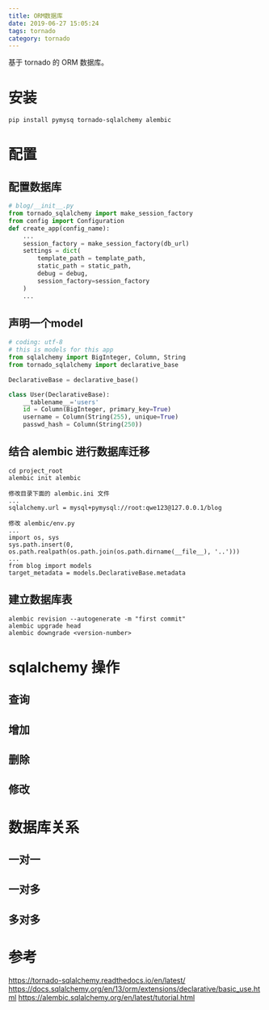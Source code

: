```yaml
---
title: ORM数据库
date: 2019-06-27 15:05:24
tags: tornado
category: tornado
---
```

基于 tornado 的 ORM 数据库。
<!-- more -->
# 安装
```
pip install pymysq tornado-sqlalchemy alembic 
```
# 配置
## 配置数据库
```py
# blog/__init__.py
from tornado_sqlalchemy import make_session_factory
from config import Configuration
def create_app(config_name):
	...
	session_factory = make_session_factory(db_url)
    settings = dict(
        template_path = template_path,
        static_path = static_path,
        debug = debug,
        session_factory=session_factory
    )
    ...

```
## 声明一个model
```py
# coding: utf-8 
# this is models for this app
from sqlalchemy import BigInteger, Column, String
from tornado_sqlalchemy import declarative_base
                                
DeclarativeBase = declarative_base()

class User(DeclarativeBase):
    __tablename__='users'
    id = Column(BigInteger, primary_key=True)
    username = Column(String(255), unique=True)
    passwd_hash = Column(String(250))
```
## 结合 alembic 进行数据库迁移
```
cd project_root
alembic init alembic 

修改目录下面的 alembic.ini 文件
...
sqlalchemy.url = mysql+pymysql://root:qwe123@127.0.0.1/blog

修改 alembic/env.py
...
import os, sys
sys.path.insert(0, os.path.realpath(os.path.join(os.path.dirname(__file__), '..')))
...
from blog import models
target_metadata = models.DeclarativeBase.metadata
```
## 建立数据库表
```
alembic revision --autogenerate -m "first commit"
alembic upgrade head 
alembic downgrade <version-number>
```
# sqlalchemy 操作
## 查询

## 增加

## 删除

## 修改

# 数据库关系
## 一对一 


## 一对多


## 多对多


# 参考
https://tornado-sqlalchemy.readthedocs.io/en/latest/
https://docs.sqlalchemy.org/en/13/orm/extensions/declarative/basic_use.html
https://alembic.sqlalchemy.org/en/latest/tutorial.html
